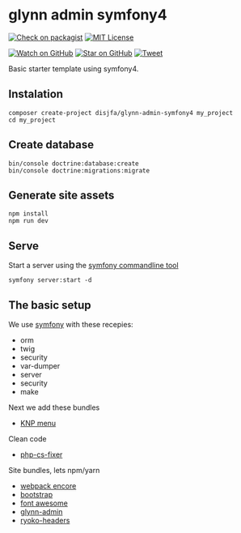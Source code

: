 # glynn admin symfony4

[![Check on packagist][packagist-badge]][packagist]
[![MIT License][license-badge]][LICENSE]

[![Watch on GitHub][github-watch-badge]][github-watch]
[![Star on GitHub][github-star-badge]][github-star]
[![Tweet][twitter-badge]][twitter]

Basic starter template using symfony4.

## Instalation

```
composer create-project disjfa/glynn-admin-symfony4 my_project
cd my_project
```

## Create database

```
bin/console doctrine:database:create
bin/console doctrine:migrations:migrate
```

## Generate site assets

```
npm install
npm run dev
```

## Serve

Start a server using the [symfony commandline tool](https://symfony.com/download)

```
symfony server:start -d
```

## The basic setup

We use [symfony](https://symfony.com) with these recepies:

* orm
* twig
* security
* var-dumper
* server
* security
* make

Next we add these bundles

* [KNP menu](https://github.com/KnpLabs/KnpMenu)

Clean code

* [php-cs-fixer](https://github.com/FriendsOfPHP/PHP-CS-Fixer)

Site bundles, lets npm/yarn

* [webpack encore](https://symfony.com/doc/current/frontend.html)
* [bootstrap](http://getbootstrap.com)
* [font awesome](http://fontawesome.io)
* [glynn-admin](https://github.com/disjfa/glynn-admin)
* [ryoko-headers](https://github.com/disjfa/ryoko-headers)

[packagist-badge]: https://img.shields.io/packagist/v/disjfa/glynn-admin-symfony4
[packagist]: https://packagist.org/packages/disjfa/glynn-admin-symfony4
[license]: https://github.com/disjfa/glynn-admin-symfony4/blob/master/LICENSE
[license-badge]: https://img.shields.io/github/license/disjfa/glynn-admin-symfony4.svg
[github-watch-badge]: https://img.shields.io/github/watchers/disjfa/glynn-admin-symfony4.svg?style=social
[github-watch]: https://github.com/disjfa/glynn-admin-symfony4/watchers
[github-star-badge]: https://img.shields.io/github/stars/disjfa/glynn-admin-symfony4.svg?style=social
[github-star]: https://github.com/disjfa/glynn-admin-symfony4/stargazers
[twitter-badge]: https://img.shields.io/twitter/url/https/github.com/disjfa/glynn-admin-symfony4.svg?style=social
[twitter]: https://twitter.com/intent/tweet?text=Check%20out%20glynn-admin-symfony4!%20-%20Cool%mail%20setup%20for%20symfony!%20Thanks%20@disjfa%20https://github.com/disjfa/glynn-admin-symfony4%20%F0%9F%A4%97
